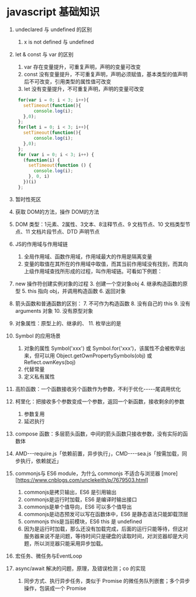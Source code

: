 # javascript 基础知识

1. undeclared 与 undefined 的区别
   1. x is  not defined 与 undefined
2. let & const 与 var 的区别
   1. var 存在变量提升，可重复声明，声明的变量可改变
   2. const 没有变量提升，不可重复声明，声明必须赋值，基本类型的值声明后不可改变，引用类型的属性值可改变
   3. let 没有变量提升，不可重复声明，声明的变量可改变

   ```javascript
    for(var i = 0; i < 3; i++){
      setTimeout(function(){
          console.log(i);
      },0);
    };
    for(let i = 0; i < 3; i++){
      setTimeout(function(){
          console.log(i);
      },0);
    };
    for (var i = 0; i < 3; i++) {
      (function(i) {
        setTimeout(function () {
          console.log(i);
        }, 0, i)
      })(i)
    };
   ```

3. 暂时性死区
4. 获取 DOM的方法，操作 DOM的方法
5. DOM 类型：1元素、2属性、3文本、8注释节点、9 文档节点、10 文档类型节点、11 文档片段节点、DTD 声明节点
6. JS的作用域与作用域链
   1. 全局作用域、函数作用域，作用域最大的作用是隔离变量
   2. 变量的取值在其所在的作用域中取值，而其当前作用域没有找到，而其向上级作用域查找所形成的过程，叫作用域链。可看如下例题：
7. new 操作符创建实例对象的过程
   3. 创建一个空对象obj
   4. 继承构造函数的原型
   5. this 指向 obj，并调用构造函数
   6. 返回对象
8. 箭头函数和普通函数的区别：
   7. 不可作为构造函数
   8. 没有自己的 this
   9. 没有 arguments 对象
   10. 没有原型对象
9. 对象属性：原型上的、继承的、
   11. 枚举出的是
10. Symbol 的应用场景
    1. 对象的属性 Symbol('xxx') 或 Symbol.for('xxx')，该属性不会被枚举出来，但可以用 Object.getOwnPropertySymbols(obj) 或 Reflect.ownKeys(boj)
    2. 代替常量
    3. 定义私有属性
11. 高阶函数：一个函数接收另个函数作为参数，不利于优化-----尾调用优化
12. 柯里化：把接收多个参数变成一个参数，返回一个新函数，接收剩余的参数
    1. 参数复用
    2. 延迟执行
13. compose 函数：多层箭头函数，中间的箭头函数只接收参数，没有实际的函数体
14. AMD---require.js「依赖前置，异步执行」，CMD----sea.js「按需加载，同步执行，依赖就近」
15. commonjs与 ES6 module，为什么 commonjs 不适合与浏览器 [more][https://www.cnblogs.com/unclekeith/p/7679503.html]
    1. commonjs是拷贝输出，ES6 是引用输出
    2. commonjs是运行时加载，ES6 是编译时输出接口
    3. commonjs是单个值导向，ES6 可以多个值导出
    4. commonjs是动态预发可以写在函数体中，ES6 是静态语法只能卸载顶层
    5. commonjs this是当前模块，ES6 this 是 undefined
    6. 因为是运行时加载，那么还没有加载完成，后面的运行只能等待，但这对服务器来说不是问题，等待时间只是硬盘的读取时间，对浏览器却是大问题，所以浏览器只能采用异步加载。
16. 宏任务、微任务与EventLoop
17. async/await 解决的问题，原理，及错误检测；co 的实现
    1. 同步方式、执行异步任务，类似于 Promise 的微任务队列嵌套；多个异步操作，包装成一个 Promise
